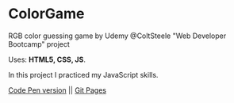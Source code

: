# ColorGame
RGB color guessing game by Udemy @ColtSteele "Web Developer Bootcamp" project

Uses: **HTML5, CSS, JS**.

In this project I practiced my JavaScript skills.

[Code Pen version](https://codepen.io/spline/pen/GRRPxae) || [Git Pages](https://splinekonstantin.github.io/ColorGame/)
